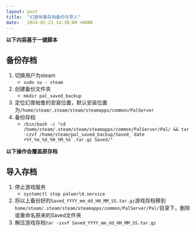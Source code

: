 ```yaml
---
layout: post
title:  "幻兽帕鲁存档备份与导入"
date:   2024-02-21 14:30:00 +0800
---
```


**以下内容基于一键脚本**

## 备份存档

1. 切换用户为steam 
   - `sudo su - steam`
2. 创建备份文件夹
   - `mkdir pal_saved_backup`
3. 定位幻兽帕鲁的安装位置，默认安装位置为`/home/steam/.steam/steam/steamapps/common/PalServer`
4. 备份存档
   - ```/bin/bash -c "cd /home/steam/.steam/steam/steamapps/common/PalServer/Pal/ && tar -czvf /home/steam/pal_saved_backup/Saved_`date +%Y_%m_%d_%H_%M_%S`.tar.gz Saved/"```

**以下操作会覆盖原存档**

## 导入存档

1. 停止游戏服务
    - `systemctl stop palworld.service`
2. 将以上备份好的`Saved_YYYY_mm_dd_HH_MM_SS.tar.gz`游戏存档移到`home/steam/.steam/steam/steamapps/common/PalServer/Pal/`目录下，删除或重命名原来的Saved文件夹
3. 解压游戏存档`tar -zxvf Saved_YYYY_mm_dd_HH_MM_SS.tar.gz`
